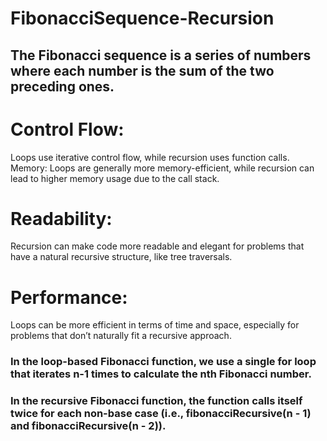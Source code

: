 # FibonacciSequence-Recursion

<h2> The Fibonacci sequence is a series of numbers where each number is the sum of the two preceding ones.</h2>



<h1>Control Flow: </h1>
  <p>Loops use iterative control flow, while recursion uses function calls.<br>
Memory: Loops are generally more memory-efficient, while recursion can lead to higher memory usage due to the call stack.</p>
<h1>Readability: </h1>
  <p>Recursion can make code more readable and elegant for problems that have a natural recursive structure, like tree traversals.</p>
  
<h1>Performance: </h1>
  <p>Loops can be more efficient in terms of time and space, especially for problems that don’t naturally fit a recursive approach.</p>

<h3> In the loop-based Fibonacci function, we use a single for loop that iterates n-1 times to calculate the nth Fibonacci number.<br></h3>
  
<h3>In the recursive Fibonacci function, the function calls itself twice for each non-base case (i.e., fibonacciRecursive(n - 1) and fibonacciRecursive(n - 2)).</h3>


